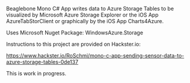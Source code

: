 Beaglebone Mono C# App writes data to Azure Storage Tables to be visualized by Microsoft Azure Storage Explorer or the iOS App AzureTabStorClient or graphically by the iOS App Charts4Azure.

Uses Microsoft Nuget Package: WindowsAzure.Storage

Instructions to this project are provided on Hackster.io:

https://www.hackster.io/RoSchmi/mono-c-app-sending-sensor-data-to-azure-storage-tables-0de137

This is work in progress.
